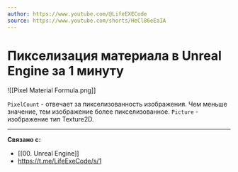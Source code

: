 ```yaml
---
author: https://www.youtube.com/@LifeEXECode
source: https://www.youtube.com/shorts/HeCl86eEaIA
---
```


# Пикселизация материала в Unreal Engine за 1 минуту

![[Pixel Material Formula.png]]

`PixelCount` - отвечает за пикселизованность изображения. Чем меньше значение, тем изображение более пикселизованное.
`Picture` - изображение тип Texture2D.

---
**Связано с:**
- [[00. Unreal Engine]]
- https://t.me/LifeExeCode/s/1